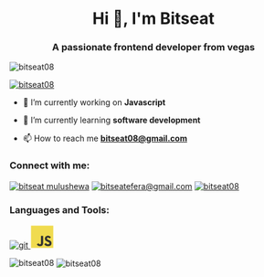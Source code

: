 <h1 align="center">Hi 👋, I'm Bitseat</h1>
<h3 align="center">A passionate frontend developer from vegas</h3>

<p align="left"> <img src="https://komarev.com/ghpvc/?username=bitseat08&label=Profile%20views&color=0e75b6&style=flat" alt="bitseat08" /> </p>

<p align="left"> <a href="https://github.com/ryo-ma/github-profile-trophy"><img src="https://github-profile-trophy.vercel.app/?username=bitseat08" alt="bitseat08" /></a> </p>

- 🔭 I’m currently working on **Javascript**

- 🌱 I’m currently learning **software development**

- 📫 How to reach me **bitseat08@gmail.com**

<h3 align="left">Connect with me:</h3>
<p align="left">
<a href="https://linkedin.com/in/bitseat mulushewa" target="blank"><img align="center" src="https://raw.githubusercontent.com/rahuldkjain/github-profile-readme-generator/master/src/images/icons/Social/linked-in-alt.svg" alt="bitseat mulushewa" height="30" width="40" /></a>
<a href="https://fb.com/bitseatefera@gmail.com" target="blank"><img align="center" src="https://raw.githubusercontent.com/rahuldkjain/github-profile-readme-generator/master/src/images/icons/Social/facebook.svg" alt="bitseatefera@gmail.com" height="30" width="40" /></a>
<a href="https://instagram.com/bitseat08" target="blank"><img align="center" src="https://raw.githubusercontent.com/rahuldkjain/github-profile-readme-generator/master/src/images/icons/Social/instagram.svg" alt="bitseat08" height="30" width="40" /></a>
</p>

<h3 align="left">Languages and Tools:</h3>
<p align="left"> <a href="https://git-scm.com/" target="_blank" rel="noreferrer"> <img src="https://www.vectorlogo.zone/logos/git-scm/git-scm-icon.svg" alt="git" width="40" height="40"/> </a> <a href="https://developer.mozilla.org/en-US/docs/Web/JavaScript" target="_blank" rel="noreferrer"> <img src="https://raw.githubusercontent.com/devicons/devicon/master/icons/javascript/javascript-original.svg" alt="javascript" width="40" height="40"/> </a> </p>

<p><img align="left" src="https://github-readme-stats.vercel.app/api/top-langs?username=bitseat08&show_icons=true&locale=en&layout=compact" alt="bitseat08" /></p>

<p>&nbsp;<img align="center" src="https://github-readme-stats.vercel.app/api?username=bitseat08&show_icons=true&locale=en" alt="bitseat08" /></p>

